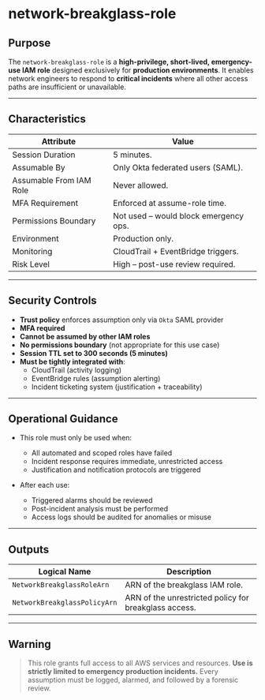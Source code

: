 # network-breakglass-role

## Purpose

The `network-breakglass-role` is a **high-privilege, short-lived, emergency-use IAM role** designed exclusively for **production environments**. It enables network engineers to respond to **critical incidents** where all other access paths are insufficient or unavailable.

---

## Characteristics

| Attribute | Value |
| - | - |
| Session Duration | 5 minutes. |
| Assumable By | Only Okta federated users (SAML). |
| Assumable From IAM Role | Never allowed. |
| MFA Requirement | Enforced at assume-role time. |
| Permissions Boundary | Not used – would block emergency ops. |
| Environment | Production only. |
| Monitoring | CloudTrail + EventBridge triggers. |
| Risk Level | High – post-use review required. |

---

## Security Controls

- **Trust policy** enforces assumption only via `Okta` SAML provider
- **MFA required**
- **Cannot be assumed by other IAM roles**
- **No permissions boundary** (not appropriate for this use case)
- **Session TTL set to 300 seconds (5 minutes)**
- **Must be tightly integrated with**:
  - CloudTrail (activity logging)
  - EventBridge rules (assumption alerting)
  - Incident ticketing system (justification + traceability)

---

## Operational Guidance

- This role must only be used when:
  - All automated and scoped roles have failed
  - Incident response requires immediate, unrestricted access
  - Justification and notification protocols are triggered

- After each use:
  - Triggered alarms should be reviewed
  - Post-incident analysis must be performed
  - Access logs should be audited for anomalies or misuse

---

## Outputs

| Logical Name | Description |
| - | - |
| `NetworkBreakglassRoleArn`  | ARN of the breakglass IAM role. |
| `NetworkBreakglassPolicyArn`| ARN of the unrestricted policy for breakglass access. |

---

## Warning

> This role grants full access to all AWS services and resources.
> **Use is strictly limited to emergency production incidents.**
> Every assumption must be logged, alarmed, and followed by a forensic review.
